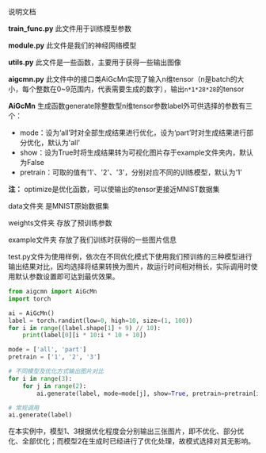 说明文档

**train_func.py** 此文件用于训练模型参数

**module.py** 此文件是我们的神经网络模型

**utils.py** 此文件是一些函数，主要用于获得一些输出图像

**aigcmn.py** 此文件中的接口类AiGcMn实现了输入n维tensor（n是batch的大小，每个整数在0~9范围内，代表需要生成的数字），输出`n*1*28*28`的tensor

**AiGcMn** 生成函数generate除整数型n维tensor参数label外可供选择的参数有三个：
* mode：设为‘all’时对全部生成结果进行优化，设为‘part’时对生成结果进行部分优化，默认为'all'
* show：设为True时将生成结果转为可视化图片存于example文件夹内，默认为False
* pretrain：可取的值有'1'、'2'、'3'，分别对应不同的训练模型，默认为‘1’

**注：**
optimize是优化函数，可以使输出的tensor更接近MNIST数据集

data文件夹 是MNIST原始数据集

weights文件夹 存放了预训练参数

example文件夹 存放了我们训练时获得的一些图片信息

test.py文件为使用样例，依次在不同优化模式下使用我们预训练的三种模型进行输出结果对比，因均选择将结果转换为图片，故运行时间相对稍长，实际调用时使用默认参数设置即可达到最优效果。


```python
from aigcmn import AiGcMn
import torch

ai = AiGcMn()
label = torch.randint(low=0, high=10, size=(1, 100))
for i in range((label.shape[1] + 9) // 10):
    print(label[0][i * 10:i * 10 + 10])

mode = ['all', 'part']
pretrain = ['1', '2', '3']

# 不同模型及优化方式输出图片对比
for i in range(3):
    for j in range(2):
        ai.generate(label, mode=mode[j], show=True, pretrain=pretrain[i])

# 常规调用
ai.generate(label)
```
在本实例中，模型1、3根据优化程度会分别输出三张图片，即不优化、部分优化、全部优化；而模型2在生成时已经进行了优化处理，故模式选择对其无影响。